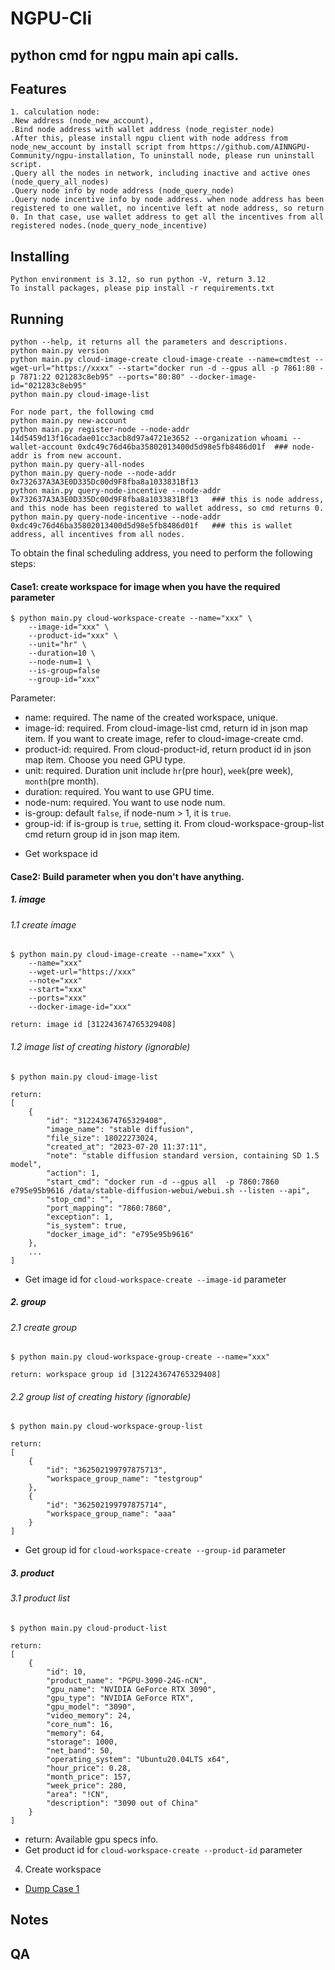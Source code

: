 NGPU-Cli
=======
python cmd for ngpu main api calls.
-----------

## Features

```
1. calculation node: 
.New address (node_new_account), 
.Bind node address with wallet address (node_register_node)
.After this, please install ngpu client with node address from node_new_account by install script from https://github.com/AINNGPU-Community/ngpu-installation, To uninstall node, please run uninstall script. 
.Query all the nodes in network, including inactive and active ones (node_query_all_nodes)
.Query node info by node address (node_query_node)
.Query node incentive info by node address. when node address has been registered to one wallet, no incentive left at node address, so return 0. In that case, use wallet address to get all the incentives from all registered nodes.(node_query_node_incentive)

```

## Installing

```
Python environment is 3.12, so run python -V, return 3.12
To install packages, please pip install -r requirements.txt 
```

## Running

```
python --help, it returns all the parameters and descriptions. 
python main.py version
python main.py cloud-image-create cloud-image-create --name=cmdtest --wget-url="https://xxxx" --start="docker run -d --gpus all -p 7861:80 -p 7871:22 021283c8eb95" --ports="80:80" --docker-image-id="021283c8eb95"
python main.py cloud-image-list

For node part, the following cmd
python main.py new-account
python main.py register-node --node-addr 14d5459d13f16cadae01cc3acb8d97a4721e3652 --organization whoami --wallet-account 0xdc49c76d46ba35802013400d5d98e5fb8486d01f  ### node-addr is from new account. 
python main.py query-all-nodes  
python main.py query-node --node-addr 0x732637A3A3E0D335Dc00d9F8fba8a1033831Bf13 
python main.py query-node-incentive --node-addr 0x732637A3A3E0D335Dc00d9F8fba8a1033831Bf13   ### this is node address, and this node has been registered to wallet address, so cmd returns 0.
python main.py query-node-incentive --node-addr 0xdc49c76d46ba35802013400d5d98e5fb8486d01f   ### this is wallet address, all incentives from all nodes. 
```

To obtain the final scheduling address, you need to perform the following steps:

#### Case1: create workspace for image when you have the required parameter

```
$ python main.py cloud-workspace-create --name="xxx" \
    --image-id="xxx" \
    --product-id="xxx" \
    --unit="hr" \
    --duration=10 \
    --node-num=1 \
    --is-group=false
    --group-id="xxx"
```

Parameter:

- name: required. The name of the created workspace, unique.
- image-id: required. From cloud-image-list cmd, return id in json map item. If you want to create image, refer to
  cloud-image-create cmd.
- product-id: required. From cloud-product-id, return product id in json map item. Choose you need GPU type.
- unit: required. Duration unit include `hr`(pre hour), `week`(pre week), `month`(pre month).
- duration: required. You want to use GPU time.
- node-num: required. You want to use node num.
- is-group: default `false`, if node-num > 1, it is `true`.
- group-id: if is-group is `true`, setting it. From cloud-workspace-group-list cmd return group id in json map item.

* Get workspace id

#### Case2: Build parameter when you don't have anything.

##### 1. image  
###### 1.1 create image
```
$ python main.py cloud-image-create --name="xxx" \
    --name="xxx"
    --wget-url="https://xxx"
    --note="xxx"
    --start="xxx"
    --ports="xxx"
    --docker-image-id="xxx"
 
return: image id [312243674765329408]
```

###### 1.2 image list of creating history (ignorable)
```
$ python main.py cloud-image-list
 
return: 
[
    {
        "id": "312243674765329408",
        "image_name": "stable diffusion",
        "file_size": 18022273024,
        "created_at": "2023-07-20 11:37:11",
        "note": "stable diffusion standard version, containing SD 1.5 model",
        "action": 1,
        "start_cmd": "docker run -d --gpus all  -p 7860:7860 e795e95b9616 /data/stable-diffusion-webui/webui.sh --listen --api",
        "stop_cmd": "",
        "port_mapping": "7860:7860",
        "exception": 1,
        "is_system": true,
        "docker_image_id": "e795e95b9616"
    },
    ...
]
```

* Get image id for `cloud-workspace-create --image-id` parameter


##### 2. group
###### 2.1 create group
```
$ python main.py cloud-workspace-group-create --name="xxx"
    
return: workspace group id [312243674765329408]
```

###### 2.2 group list of creating history (ignorable)

```
$ python main.py cloud-workspace-group-list

return:
[
    {
        "id": "362502199797875713",
        "workspace_group_name": "testgroup"
    },
    {
        "id": "362502199797875714",
        "workspace_group_name": "aaa"
    }
]
```

* Get group id for `cloud-workspace-create --group-id` parameter

##### 3. product

###### 3.1 product list


```
$ python main.py cloud-product-list

return:
[
    {
        "id": 10,
        "product_name": "PGPU-3090-24G-nCN",
        "gpu_name": "NVIDIA GeForce RTX 3090",
        "gpu_type": "NVIDIA GeForce RTX",
        "gpu_model": "3090",
        "video_memory": 24,
        "core_num": 16,
        "memory": 64,
        "storage": 1000,
        "net_band": 50,
        "operating_system": "Ubuntu20.04LTS x64",
        "hour_price": 0.28,
        "month_price": 157,
        "week_price": 280,
        "area": "!CN",
        "description": "3090 out of China"
    }
]
```

* return: Available gpu specs info.
* Get product id for `cloud-workspace-create --product-id` parameter

4. Create workspace

- [Dump Case 1](####Case1)

## Notes

## QA

